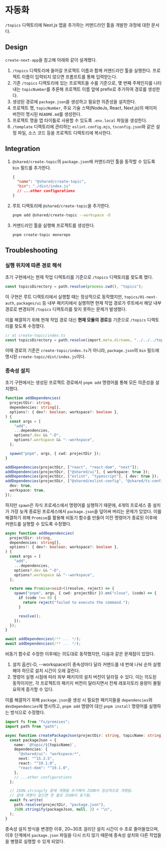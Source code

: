 # 자동화

`/topics` 디렉토리에 Next.js 앱을 추가하는 커맨드라인 툴을 개발한 과정에 대한 문서다.

## Design

`create-next-app`을 참고해 아래와 같이 설계했다.

1. `/topics` 디렉토리에 들어갈 프로젝트 이름과 함께 커맨드라인 툴을 실행한다. 프로젝트 이름이 입력되지 않으면 프롬프트를 통해 입력받는다.
2. 기존 `/topics` 디렉토리에 있는 프로젝트들 수를 기준으로, 몇 번째 주제인지를 나타내는 `topicNumber`를 추론해 프로젝트 이름 앞에 prefix로 추가하여 경로를 생성한다.
3. 생성된 경로에 `package.json`을 생성하고 필요한 의존성을 설치한다.
4. 프로젝트 명, `topicNumber`, 주요 기술 스택(NodeJs, React, Next.js)의 메이저 버전이 명시된 `README.md`를 생성한다.
5. 프로젝트 명을 앱 타이틀로 사용할 수 있도록 `.env.local` 파일을 생성한다.
6. `/template` 디렉토리에 관리하는 `eslint.config.mjs`, `tsconfig.json`와 같은 설정 파일, 소스 코드 등을 프로젝트 디렉토리에 복사한다.

## Integration

1. `@shared/create-topic`의 `package.json`에 커맨드라인 툴을 동작할 수 있도록 `bin` 필드를 추가한다.
   ```json
   {
     "name": "@shared/create-topic",
     "bin": "./dist/index.js"
     // ...other configurations
   }
   ```
2. 루트 디렉토리에 `@shared/create-topic`을 추가한다.
   ```bash
   pnpm add @shared/create-topic --workspace -D
   ```
3. 커맨드라인 툴을 실행해 프로젝트를 생성한다.
   ```bash
   pnpm create-topic monorepo
   ```

## Troubleshooting

### 실행 위치에 따른 경로 해석

초기 구현에서는 현재 작업 디렉토리를 기준으로 `/topics` 디렉토리를 찾도록 했다.

```ts
const topicsDirectory = path.resolve(process.cwd(), "topics");
```

이 구현은 루트 디렉토리에서 실행할 때는 정상적으로 동작했지만, `topics/01-next-auth`, `packages/ui` 등 내부 패키지에서 실행하면 현재 작업 경로가 루트에서 해당 내부 경로로 변경되어 `/topics` 디렉토리를 찾지 못하는 문제가 발생했다.

이를 해결하기 위해 현재 작업 경로 대신 **현재 모듈의 경로**를 기준으로 `/topics` 디렉토리를 찾도록 수정했다.

```ts
// at create-topic/index.ts
const topicsDirectory = path.resolve(import.meta.dirname, "../../../topics");
```

이때 경로의 기준은 `create-topic/index.ts`가 아니라, `package.json`의 `bin` 필드에 명시된 `create-topic/dist/index.js`이다.

### 종속성 설치

초기 구현에서는 생성된 프로젝트 경로에서 `pnpm add` 명령어를 통해 모든 의존성을 설치했다.

```ts
function addDependencies(
  projectDir: string,
  dependencies: string[],
  options?: { dev?: boolean; workspace?: boolean },
) {
  const args = [
    "add",
    ...dependencies,
    options?.dev && "-D",
    options?.workspace && "--workspace",
  ];

  spawn("pnpm", args, { cwd: projectDir });
}

addDependencies(projectDir, ["react", "react-dom", "next"]);
addDependencies(projectDir, ["@shared/ui"], { workspace: true });
addDependencies(projectDir, ["eslint", "typescript"], { dev: true });
addDependencies(projectDir, ["@shared/eslint-config", "@shared/ts-config"], {
  dev: true,
  workspace: true,
});
```

하지만 `spawn`은 자식 프로세스에서 명령어를 실행하기 때문에, 4개의 프로세스 중 설치가 가장 늦게 종료된 프로세스에서 `package.json`을 덮어써 버리는 문제가 있었다. 이를 해결하기 위해 `Promise`를 활용해 비동기 함수를 만들어 이전 명령어가 종료된 이후에 커맨드를 실행할 수 있도록 수정했다.

```ts
async function addDependencies(
  projectDir: string,
  dependencies: string[],
  options?: { dev?: boolean; workspace?: boolean },
) {
  const args = [
    "add",
    ...dependencies,
    options?.dev && "-D",
    options?.workspace && "--workspace",
  ];

  return new Promise<void>((resolve, reject) => {
    spawn("pnpm", args, { cwd: projectDir }).on("close", (code) => {
      if (code !== 0) {
        return reject("failed to execute the command.");
      }

      resolve();
    });
  });
}

await addDependencies(/** ... */);
await addDependencies(/** ... */);
```

비동기 함수로 수정한 이후에는 의도대로 동작했지만, 다음과 같은 문제점이 있었다.

1. 설치 옵션(-D, --workspace)이 종속성마다 달라 커맨드를 네 번에 나눠 순차 실행해야 하므로 설치 시간이 오래 걸린다.
2. 명령어 실행 시점에 따라 외부 패키지의 설치 버전이 달라질 수 있다. 이는 의도된 동작이지만, 각 프로젝트의 패키지 버전이 달라지면서 전체 레포지토리 용량이 불필요하게 증가할 수 있다.

이를 해결하기 위해 `package.json`을 생성 시 필요한 패키지들을 `dependencies`와 `devDependencies`에 명시하고, `pnpm add` 명령어 대신 `pnpm install` 명령어를 실행하는 방식으로 수정했다.

```ts
import fs from "fs/promises";
import path from "path";

async function createPackageJson(projectDir: string, topicName: string) {
  const packageJson = {
    name: `@topic/${topicName}`,
    dependencies: {
      "@shared/ui": "workspace:*",
      next: "^15.3.5",
      react: "^19.1.0",
      "react-dom": "^19.1.0",
    },
    // ...other configurations
  };

  // JSON.stringify 끝에 개행을 추가해야 JSON이 정상적으로 개행됨.
  // 끝에 개행이 없으면 한 줄로 JSON이 표기됨.
  await fs.write(
    path.resolve(projectDir, "package.json"),
    JSON.stringify(packageJson, null, 2) + "\n",
  );
}
```

종속성 설치 방식을 변경한 이후, 20~30초 걸리던 설치 시간이 수 초로 줄어들었으며, 이후 단계에서 `package.json` 파일을 다시 쓰지 않기 때문에 종속성 설치와 다른 작업들을 병렬로 실행할 수 있게 되었다.
